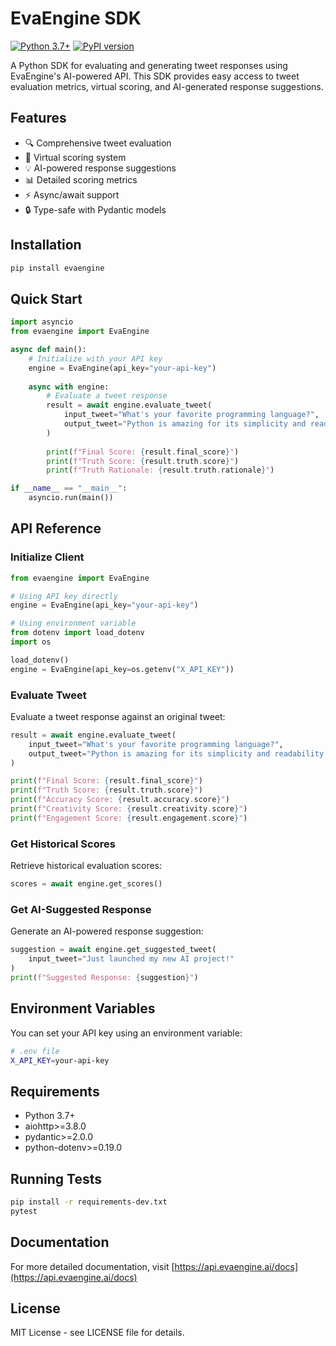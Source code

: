 # EvaEngine SDK
[![Python 3.7+](https://img.shields.io/badge/python-3.7+-blue.svg)](https://www.python.org/downloads/)
[![PyPI version](https://badge.fury.io/py/evaengine.svg)](https://badge.fury.io/py/evaengine)

A Python SDK for evaluating and generating tweet responses using EvaEngine's AI-powered API. This SDK provides easy access to tweet evaluation metrics, virtual scoring, and AI-generated response suggestions.

## Features

- 🔍 Comprehensive tweet evaluation
- 🎯 Virtual scoring system
- 💡 AI-powered response suggestions
- 📊 Detailed scoring metrics
- ⚡ Async/await support
- 🔒 Type-safe with Pydantic models

## Installation

```bash
pip install evaengine
```

## Quick Start

```python
import asyncio
from evaengine import EvaEngine

async def main():
    # Initialize with your API key
    engine = EvaEngine(api_key="your-api-key")
    
    async with engine:
        # Evaluate a tweet response
        result = await engine.evaluate_tweet(
            input_tweet="What's your favorite programming language?",
            output_tweet="Python is amazing for its simplicity and readability!"
        )
        
        print(f"Final Score: {result.final_score}")
        print(f"Truth Score: {result.truth.score}")
        print(f"Truth Rationale: {result.truth.rationale}")

if __name__ == "__main__":
    asyncio.run(main())
```

## API Reference

### Initialize Client

```python
from evaengine import EvaEngine

# Using API key directly
engine = EvaEngine(api_key="your-api-key")

# Using environment variable
from dotenv import load_dotenv
import os

load_dotenv()
engine = EvaEngine(api_key=os.getenv("X_API_KEY"))
```

### Evaluate Tweet

Evaluate a tweet response against an original tweet:

```python
result = await engine.evaluate_tweet(
    input_tweet="What's your favorite programming language?",
    output_tweet="Python is amazing for its simplicity and readability!"
)

print(f"Final Score: {result.final_score}")
print(f"Truth Score: {result.truth.score}")
print(f"Accuracy Score: {result.accuracy.score}")
print(f"Creativity Score: {result.creativity.score}")
print(f"Engagement Score: {result.engagement.score}")
```

### Get Historical Scores

Retrieve historical evaluation scores:

```python
scores = await engine.get_scores()
```

### Get AI-Suggested Response

Generate an AI-powered response suggestion:

```python
suggestion = await engine.get_suggested_tweet(
    input_tweet="Just launched my new AI project!"
)
print(f"Suggested Response: {suggestion}")
```


## Environment Variables

You can set your API key using an environment variable:

```bash
# .env file
X_API_KEY=your-api-key
```


## Requirements

- Python 3.7+
- aiohttp>=3.8.0
- pydantic>=2.0.0
- python-dotenv>=0.19.0

## Running Tests

```bash
pip install -r requirements-dev.txt
pytest
```

## Documentation

For more detailed documentation, visit [https://api.evaengine.ai/docs](https://api.evaengine.ai/docs)

## License

MIT License - see LICENSE file for details.